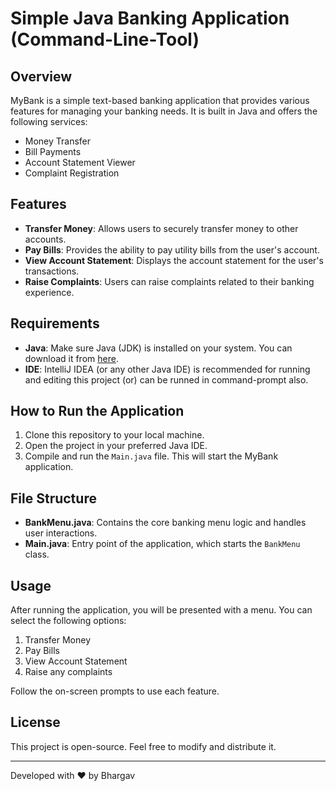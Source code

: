 # Simple Java Banking Application (Command-Line-Tool)

## Overview
MyBank is a simple text-based banking application that provides various features for managing your banking needs. It is built in Java and offers the following services:
- Money Transfer
- Bill Payments
- Account Statement Viewer
- Complaint Registration

## Features
- **Transfer Money**: Allows users to securely transfer money to other accounts.
- **Pay Bills**: Provides the ability to pay utility bills from the user's account.
- **View Account Statement**: Displays the account statement for the user's transactions.
- **Raise Complaints**: Users can raise complaints related to their banking experience.

## Requirements
- **Java**: Make sure Java (JDK) is installed on your system. You can download it from [here](https://www.oracle.com/java/technologies/javase-downloads.html).
- **IDE**: IntelliJ IDEA (or any other Java IDE) is recommended for running and editing this project (or) can be runned in command-prompt also.

## How to Run the Application
1. Clone this repository to your local machine.
2. Open the project in your preferred Java IDE.
3. Compile and run the `Main.java` file. This will start the MyBank application.

## File Structure
- **BankMenu.java**: Contains the core banking menu logic and handles user interactions.
- **Main.java**: Entry point of the application, which starts the `BankMenu` class.

## Usage
After running the application, you will be presented with a menu. You can select the following options:
1. Transfer Money
2. Pay Bills
3. View Account Statement
4. Raise any complaints

Follow the on-screen prompts to use each feature.

## License
This project is open-source. Feel free to modify and distribute it.

---

Developed with ❤️ by Bhargav
